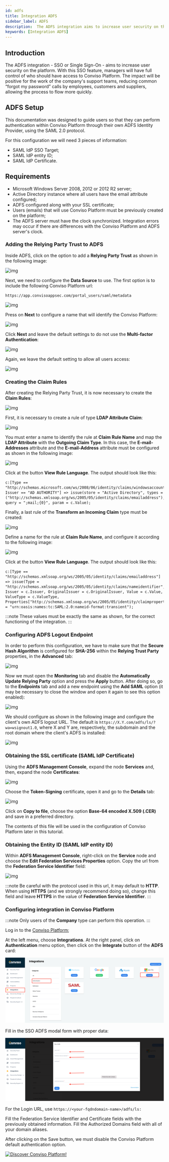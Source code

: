 ```yaml
---
id: adfs
title: Integration ADFS
sidebar_label: ADFS
description:  The ADFS integration aims to increase user security on the platform. With this SSO feature, managers will have full control of who should have access to Conviso Platform.
keywords: [Integration ADFS]
---
```


## Introduction

The ADFS integration - SSO or Single Sign-On - aims to increase user security on the platform. With this SSO feature, managers will have full control of who should have access to Conviso Platform. The impact will be positive for the work of the company's support teams, reducing common “forgot my password” calls by employees, customers and suppliers, allowing the process to flow more quickly.

## ADFS Setup

This documentation was designed to guide users so that they can perform authentication within Conviso Platform through their own ADFS Identity Provider, using the SAML 2.0 protocol.

For this configuration we will need 3 pieces of information:
- SAML IdP SSO Target;
- SAML IdP entity ID;
- SAML IdP Certificate.


## Requirements

- Microsoft Windows Server 2008, 2012 or 2012 R2 server;
- Active Directory instance where all users have the email attribute configured;
- ADFS configured along with your SSL certificate;
- Users (emails) that will use Conviso Platform must be previously created on the platform;
- The ADFS server must have the clock synchronized. Integration errors may occur if there are differences with the Conviso Platform and ADFS server's clock.


### Adding the Relying Party Trust to ADFS

Inside ADFS, click on the option to add a **Relying Party Trust** as shown in the following image:

<div style={{textAlign: 'center'}}>

![img](../../static/img/adfs-img1.png)

</div>

Next, we need to configure the **Data Source** to use. The first option is to include the following Conviso Platform url:

```
https://app.convisoappsec.com/portal_users/saml/metadata 
```

<div style={{textAlign: 'center'}}>

![img](../../static/img/adfs-img2.png)

</div>

Press on **Next** to configure a name that will identify the Conviso Platform:

<div style={{textAlign: 'center'}}>

![img](../../static/img/adfs-img3.png)

</div>

Click **Next** and leave the default settings to do not use the **Multi-factor Authentication**:

<div style={{textAlign: 'center'}}>

![img](../../static/img/adfs-img4.png)

</div>

Again, we leave the default setting to allow all users access:

<div style={{textAlign: 'center'}}>

![img](../../static/img/adfs-img5.png)

</div>

### Creating the Claim Rules

After creating the Relying Party Trust, it is now necessary to create the **Claim Rules**:

<div style={{textAlign: 'center'}}>

![img](../../static/img/adfs-img6.png)

</div>

First, it is necessary to create a rule of type **LDAP Attribute Claim**:

<div style={{textAlign: 'center'}}>

![img](../../static/img/adfs-img7.png)

</div>

You must enter a name to identify the rule at **Claim Rule Name** and map the **LDAP Attribute** with the **Outgoing Claim Type**. In this case, the **E-mail-Addresses** attribute and the **E-mail-Address** attribute must be configured as shown in the following image:

<div style={{textAlign: 'center'}}>

![img](../../static/img/adfs-img8.png)

</div>

Click at the button **View Rule Language**. The output should look like this:

```
c:[Type == "http://schemas.microsoft.com/ws/2008/06/identity/claims/windowsaccountname", Issuer == "AD AUTHORITY"] => issue(store = "Active Directory", types = ("http://schemas.xmlsoap.org/ws/2005/05/identity/claims/emailaddress"), query = ";mail;{0}", param = c.Value);
```

Finally, a last rule of the **Transform an Incoming Claim** type must be created:

<div style={{textAlign: 'center'}}>

![img](../../static/img/adfs-img9.png)

</div>

Define a name for the rule at **Claim Rule Name**, and configure it according to the following image:


<div style={{textAlign: 'center'}}>

![img](../../static/img/adfs-img10.png)

</div>

Click at the button **View Rule Language**. The output should look like this:

```
c:[Type == "http://schemas.xmlsoap.org/ws/2005/05/identity/claims/emailaddress"] => issue(Type = "http://schemas.xmlsoap.org/ws/2005/05/identity/claims/nameidentifier", Issuer = c.Issuer, OriginalIssuer = c.OriginalIssuer, Value = c.Value, ValueType = c.ValueType, Properties["http://schemas.xmlsoap.org/ws/2005/05/identity/claimproperties/format"] = "urn:oasis:names:tc:SAML:2.0:nameid-format:transient");
```

:::note
These values must be exactly the same as shown, for the correct functioning of the integration.
:::

### Configuring ADFS Logout Endpoint

In order to perform this configuration, we have to make sure that the **Secure Hash Algorithm** is configured for **SHA-256** within the **Relying Trust Party** properties, in the **Advanced** tab:

<div style={{textAlign: 'center'}}>

![img](../../static/img/adfs-img11.png)

</div>

Now we must open the **Monitoring** tab and disable the **Automatically Update Relying Party** option and press the **Apply** button. After doing so, go to the **Endpoints** tab and add a new endpoint using the **Add SAML** option (it may be necessary to close the window and open it again to see this option enabled):

<div style={{textAlign: 'center'}}>

![img](../../static/img/adfs-img12.png)

</div>

We should configure as shown in the following image and configure the client's own ADFS logout URL. The default is ```https://X.Y.com/adfs/ls/?wa=wsignout1.0```, where X and Y are, respectively, the subdomain and the root domain where the client's ADFS is installed:

<div style={{textAlign: 'center'}}>

![img](../../static/img/adfs-img13.png)

</div>

### Obtaining the SSL certificate (SAML IdP Certificate)

Using the **ADFS Management Console**, expand the node **Services** and, then, expand the node **Certificates**:

<div style={{textAlign: 'center'}}>

![img](../../static/img/adfs-img14.png)

</div>

Choose the **Token-Signing** certificate, open it and go to the **Details** tab:

<div style={{textAlign: 'center'}}>

![img](../../static/img/adfs-img15.png)

</div>

Click on **Copy to file**, choose the option **Base-64 encoded X.509 (.CER)** and save in a preferred directory.

The contents of this file will be used in the configuration of Conviso Platform later in this tutorial.

### Obtaining the Entity ID (SAML IdP entity ID)

Within **ADFS Management Console**, right-click on the **Service** node and choose the **Edit Federation Services Properties** option. Copy the url from the **Federation Service Identifier** field:

<div style={{textAlign: 'center'}}>

![img](../../static/img/adfs-img16.png)

</div>

:::note
Be careful with the protocol used in this url, it may default to **HTTP**. When using **HTTPS** (and we strongly recommend doing so), change this field and leave **HTTPS** in the value of **Federation Service Identifier**.
:::

### Configuring integration in Conviso Platform

:::note
Only users of the **Company** type can perform this operation.
:::

Log in to the [Conviso Platform](https://app.convisoappsec.com);

At the left menu, choose **Integrations**. At the right panel, click on **Authentication** menu option, then click on the **Integrate** button of the **ADFS** card:

<div style={{textAlign: 'center'}}>

![img](../../static/img/adfs-img17.png)

</div>

Fill in the SSO ADFS modal form with proper data:

<div style={{textAlign: 'center'}}>

![img](../../static/img/adfs-img18.png)

</div>

For the Login URL, use ```https://<your-fqdndomain-name>/adfs/ls:```

Fill the Federation Service Identifier and Certificate fields with the previously obtained information.
Fill the Authorized Domains field with all of your domain aliases.

After clicking on the Save button, we must disable the Conviso Platform default authentication option.


[![Discover Conviso Platform!](https://no-cache.hubspot.com/cta/default/5613826/interactive-125788977029.png)](https://cta-service-cms2.hubspot.com/web-interactives/public/v1/track/redirect?encryptedPayload=AVxigLKtcWzoFbzpyImNNQsXC9S54LjJuklwM39zNd7hvSoR%2FVTX%2FXjNdqdcIIDaZwGiNwYii5hXwRR06puch8xINMyL3EXxTMuSG8Le9if9juV3u%2F%2BX%2FCKsCZN1tLpW39gGnNpiLedq%2BrrfmYxgh8G%2BTcRBEWaKasQ%3D&webInteractiveContentId=125788977029&portalId=5613826)